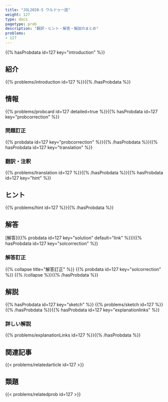 ```yaml
---
title: "JOL2020-5 ウルドゥー語"
weight: 127
type: docs
pagetype: prob
description: "翻訳・ヒント・解答・解説のまとめ"
problems: 
- 127
---
```


{{% hasProbdata id=127 key="introduction" %}}

## 紹介

{{% problems/introduction id=127 %}}{{% /hasProbdata %}}

## 情報

{{% problems/probcard id=127 detailed=true %}}{{% hasProbdata id=127 key="probcorrection" %}}

### 問題訂正

{{% probdata id=127 key="probcorrection" %}}{{% /hasProbdata %}}{{% hasProbdata id=127 key="translation" %}}

### 翻訳・注釈

{{% problems/translation id=127 %}}{{% /hasProbdata %}}{{% hasProbdata id=127 key="hint" %}}

## ヒント

{{% problems/hint id=127 %}}{{% /hasProbdata %}}

## 解答

[解答]({{% probdata id=127 key="solution" default="link" %}}){{% hasProbdata id=127 key="solcorrection" %}}

### 解答訂正

{{% collapse title="解答訂正" %}}
{{% probdata id=127 key="solcorrection" %}}
{{% /collapse %}}{{% /hasProbdata %}}

## 解説

{{% hasProbdata id=127 key="sketch" %}}
{{% problems/sketch id=127 %}}
{{% /hasProbdata %}}{{% hasProbdata id=127 key="explanationlinks" %}}

### 詳しい解説

{{% problems/explanationLinks id=127 %}}{{% /hasProbdata %}}

## 関連記事

{{< problems/relatedarticle id=127 >}}

## 類題

{{< problems/relatedprob id=127 >}}
